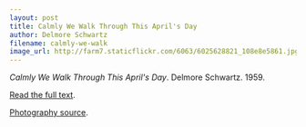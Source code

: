```yaml
---
layout: post
title: Calmly We Walk Through This April's Day
author: Delmore Schwartz
filename: calmly-we-walk
image_url: http://farm7.staticflickr.com/6063/6025628821_108e8e5861.jpg
---
```


_Calmly We Walk Through This April's Day_.  Delmore Schwartz.  1959.

[Read the full text](http://www.poetryfoundation.org/poem/171344).

[Photography source](http://www.flickr.com/photos/gsfc/6025628821/).

